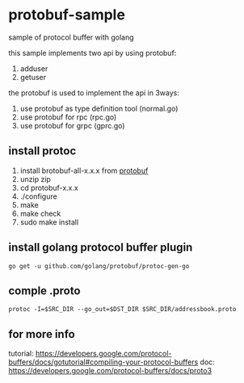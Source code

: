 # protobuf-sample

sample of protocol buffer with golang

this sample implements two api by using protobuf:
1. adduser
2. getuser  


the protobuf is used to implement the api in 3ways:

1. use protobuf as type definition tool (normal.go)
2. use protobuf for rpc (rpc.go)
3. use protobuf for grpc (gprc.go)
 
## install protoc

1. install brotobuf-all-x.x.x from [protobuf](https://developers.google.com/protocol-buffers/docs/downloads)
2. unzip zip
3. cd protobuf-x.x.x
4. ./configure
5. make
6. make check
6. sudo make install

## install golang protocol buffer plugin

`go get -u github.com/golang/protobuf/protoc-gen-go`

## comple .proto

`protoc -I=$SRC_DIR --go_out=$DST_DIR $SRC_DIR/addressbook.proto`

## for more info

tutorial: https://developers.google.com/protocol-buffers/docs/gotutorial#compiling-your-protocol-buffers
doc: https://developers.google.com/protocol-buffers/docs/proto3
